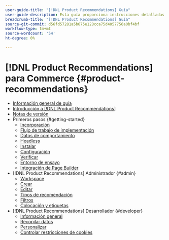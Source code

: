 ```yaml
---
user-guide-title: "[!DNL Product Recommendations] Guía"
user-guide-description: Esta guía proporciona instrucciones detalladas para utilizar [!DNL Product Recommendations] de Adobe Commerce.
breadcrumb-title: "[!DNL Product Recommendations] Guía"
source-git-commit: d56fd57281a5b675e128cca75d4057756a0bf4bf
workflow-type: tm+mt
source-wordcount: '54'
ht-degree: 0%

---
```


# [!DNL Product Recommendations] para Commerce {#product-recommendations}

- [Información general de guía](guide-overview.md)
- [Introducción a [!DNL Product Recommendations]](overview.md)
- [Notas de versión](release-notes.md)
- Primeros pasos {#getting-started}
   - [Incorporación](onboarding.md)
   - [Flujo de trabajo de implementación](implementation-workflow.md)
   - [Datos de comportamiento](behavioral-data.md)
   - [Headless](headless.md)
   - [Instalar](install-configure.md)
   - [Configuración](settings.md)
   - [Verificar](verify.md)
   - [Entorno de ensayo](staging-environment.md)
   - [Integración de Page Builder](page-builder.md)
- [!DNL Product Recommendations] Administrador {#admin}
   - [Workspace](workspace.md)
   - [Crear](create.md)
   - [Editar](edit.md)
   - [Tipos de recomendación](type.md)
   - [Filtros](filters.md)
   - [Colocación y etiquetas](placement.md)
- [!DNL Product Recommendations] Desarrollador {#developer}
   - [Información general](development-overview.md)
   - [Recopilar datos](events.md)
   - [Personalizar](customize.md)
   - [Controlar restricciones de cookies](setting-cookie.md)

